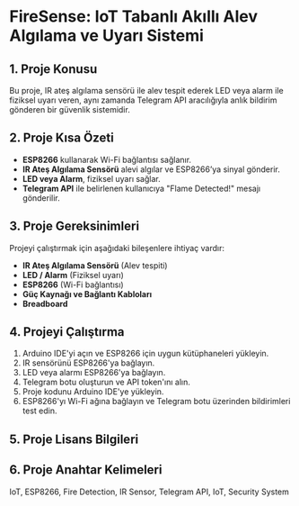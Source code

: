 # FireSense: IoT Tabanlı Akıllı Alev Algılama ve Uyarı Sistemi

## 1. Proje Konusu 
Bu proje, IR ateş algılama sensörü ile alev tespit ederek LED veya alarm ile fiziksel uyarı veren, aynı zamanda Telegram API aracılığıyla anlık bildirim gönderen bir güvenlik sistemidir.  

## 2. Proje Kısa Özeti
- **ESP8266** kullanarak Wi-Fi bağlantısı sağlanır.  
- **IR Ateş Algılama Sensörü** alevi algılar ve ESP8266’ya sinyal gönderir.  
- **LED veya Alarm**, fiziksel uyarı sağlar.  
- **Telegram API** ile belirlenen kullanıcıya "Flame Detected!" mesajı gönderilir.  
## 3. Proje Gereksinimleri
Projeyi çalıştırmak için aşağıdaki bileşenlere ihtiyaç vardır:  
- **IR Ateş Algılama Sensörü** (Alev tespiti)  
- **LED / Alarm** (Fiziksel uyarı)  
- **ESP8266** (Wi-Fi bağlantısı)  
- **Güç Kaynağı ve Bağlantı Kabloları**  
- **Breadboard**  
## 4. Projeyi Çalıştırma 
1. Arduino IDE'yi açın ve ESP8266 için uygun kütüphaneleri yükleyin.
2. IR sensörünü ESP8266'ya bağlayın.
3. LED veya alarmı ESP8266'ya bağlayın.
4. Telegram botu oluşturun ve API token'ını alın.
5. Proje kodunu Arduino IDE'ye yükleyin.
6. ESP8266'yı Wi-Fi ağına bağlayın ve Telegram botu üzerinden bildirimleri test edin.
## 5. Proje Lisans Bilgileri
## 6. Proje Anahtar Kelimeleri
IoT, ESP8266, Fire Detection, IR Sensor, Telegram API, IoT, Security System

